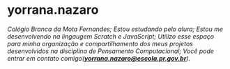 # yorrana.nazaro
_Colégio Branca da Mota Fernandes;_
_Estou estudando pelo alura;_
_Estou me desenvolvendo na lingaugem Scratch e JavaScript;_
_Utilizo esse espaço para minha organização e compartilhamento dos meus projetos desenvolvidos na disciplina de Pensamento Computacional;_
_Você pode entrar em contato comigo(**yorrana.nazaro@escola.pr.gov.br**)._
